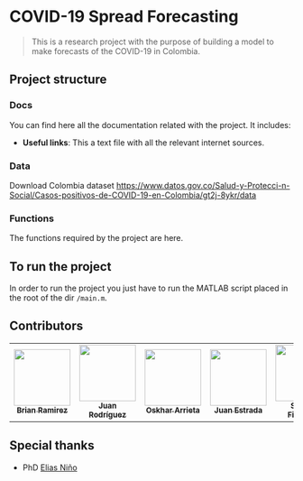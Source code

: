 # COVID-19 Spread Forecasting
> This is a research project with the purpose of building a model to make forecasts of the COVID-19 in Colombia.

## Project structure
### Docs
You can find here all the documentation related with the project. It includes:
- **Useful links**: This a text file with all the relevant internet sources.

### Data
Download Colombia dataset
https://www.datos.gov.co/Salud-y-Protecci-n-Social/Casos-positivos-de-COVID-19-en-Colombia/gt2j-8ykr/data

### Functions
The functions required by the project are here.

## To run the project
In order to run the project you just have to run the MATLAB script placed in the root of the dir `/main.m`.

## Contributors
<table>
  <tr>
    <td align="center"><a href="https://github.com/brianr482"><img src="https://avatars.githubusercontent.com/u/26311880?v=3" width="100px;" alt=""/><br /><sub><b>Brian Ramirez</b></sub></a>
    </td>
    <td align="center"><a href="https://github.com/sjdonado"><img src="https://avatars.githubusercontent.com/u/27580836?v=3" width="100px;" alt=""/><br /><sub><b>Juan Rodríguez</b></sub></a>
    </td>
    <td align="center"><a href="https://github.com/oskhar1099"><img src="https://avatars.githubusercontent.com/u/44534546?v=3" width="100px;" alt=""/><br /><sub><b>Oskhar Arrieta</b></sub></a>
    </td>
    <td align="center"><a href="https://github.com/Juanse11"><img src="https://avatars.githubusercontent.com/u/26317261?v=3" width="100px;" alt=""/><br /><sub><b>Juan Estrada</b></sub></a>
    </td>
    <td align="center"><a href="https://github.com/sharonfm"><img src="https://avatars0.githubusercontent.com/u/22806904?v=3" width="100px;" alt=""/><br /><sub><b>Sharon Figueroa</b></sub></a>
    </td>
    <td align="center"><a href="https://github.com/Ycristian01"><img src="https://avatars2.githubusercontent.com/u/25647410?v=3" width="100px;" alt=""/><br /><sub><b>Cristian Yepes</b></sub></a>
    </td>
  </tr>
  </table>

## Special thanks
- PhD [Elias Niño](https://sites.google.com/a/vt.edu/eliasnino/)
